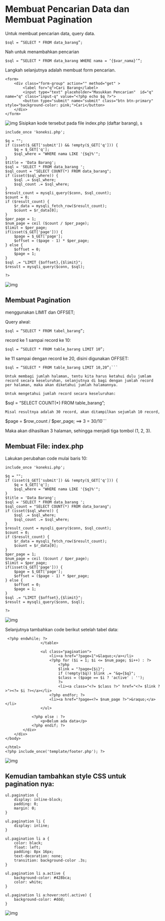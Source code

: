 # Membuat Pencarian Data dan Membuat Pagination

Untuk membuat pencarian data, query data.
```
$sql = “SELECT * FROM data_barang”;

```
Nah untuk menambahkan pencarian
```
$sql = “SELECT * FROM data_barang WHERE nama = ‘{$var_nama}’”;
```

Langkah selanjutnya adalah membuat form pencarian.

```
<form>
    <div class="form-group" action="" method="get" >
        <label for="q">Cari Barang</label>
        <input type="text" placeholder="Masukkan Pencarian"  id="q" name="q" class="input-q" value="<?php echo $q ?>">
        <button type="submit" name="submit" class="btn btn-primary" style="background-color: pink;">Cari</button>
    </div>
</form>
```

![img](ss/ss4.png)
Sisipkan kode tersebut pada file index.php (daftar barang), s
```
include_once 'koneksi.php';

$q = "";
if (isset($_GET['submit']) && !empty($_GET['q'])) {
    $q = $_GET['q'];
    $sql_where = "WHERE nama LIKE '{$q}%'"; 
}
$title = 'Data Barang';
$sql = 'SELECT * FROM data_barang ';
$sql_count = "SELECT COUNT(*) FROM data_barang";
if (isset($sql_where)) {
    $sql .= $sql_where;
    $sql_count .= $sql_where;
}
$result_count = mysqli_query($conn, $sql_count);
$count = 0;
if ($result_count) {
    $r_data = mysqli_fetch_row($result_count);
    $count = $r_data[0];
}
$per_page = 1;
$num_page = ceil ($count / $per_page);
$limit = $per_page;
if(isset($_GET['page'])) {
    $page = $_GET['page'];
    $offset = ($page - 1) * $per_page;
} else {
    $offset = 0;
    $page = 1;
}
$sql .= "LIMIT {$offset},{$limit}";
$result = mysqli_query($conn, $sql);

?>
```
![img](ss/ss1.png)

## Membuat Pagination

menggunakan LIMIT dan OFFSET;

Query alwal:
```
$sql = “SELECT * FROM tabel_barang”;
```

record ke 1 sampai record ke 10:
```
$sql = “SELECT * FROM table_barang LIMIT 10”;
```

ke 11 sampai dengan record ke 20, disini digunakan OFFSET:
```
$sql = “SELECT * FROM table_barang LIMIT 10,20”;```

Untuk membagi jumlah halaman, tentu kita harus ketahui dulu jumlam record secara keseluruhan, selanjutnya di bagi dengan jumlah record per halaman, maka akan diketahui jumlah halamannya.

Untuk mengetahui jumlah record secara keseluruhan:
```
$sql = “SELECT COUNT(*) FROM table_barang”;

```
Misal resultnya adalah 30 record, akan ditampilkan sejumlah 10 record, 
```
$page = $row_count / $per_page; ==> 3 = 30/10```

Maka akan dihasilkan 3 halaman, sehingga menjadi tiga tombol (1, 2, 3).

## Membuat File: index.php
Lakukan perubahan code mulai baris 10:
```
include_once 'koneksi.php';

$q = "";
if (isset($_GET['submit']) && !empty($_GET['q'])) {
    $q = $_GET['q'];
    $sql_where = "WHERE nama LIKE '{$q}%'"; 
}
$title = 'Data Barang';
$sql = 'SELECT * FROM data_barang ';
$sql_count = "SELECT COUNT(*) FROM data_barang";
if (isset($sql_where)) {
    $sql .= $sql_where;
    $sql_count .= $sql_where;
}
$result_count = mysqli_query($conn, $sql_count);
$count = 0;
if ($result_count) {
    $r_data = mysqli_fetch_row($result_count);
    $count = $r_data[0];
}
$per_page = 1;
$num_page = ceil ($count / $per_page);
$limit = $per_page;
if(isset($_GET['page'])) {
    $page = $_GET['page'];
    $offset = ($page - 1) * $per_page;
} else {
    $offset = 0;
    $page = 1;
}
$sql .= "LIMIT {$offset},{$limit}";
$result = mysqli_query($conn, $sql);

?>
```

![img](ss/ss1.png)

Selanjutnya tambahkan code berikut setelah tabel data:

```
 <?php endwhile; ?>
                </table>

                <ul class="pagination">
                    <li><a href="?page=1">&laquo;</a></li>
                    <?php for ($i = 1; $i <= $num_page; $i++) : ?>
                        <?php
                        $link = "?page={$i}";
                        if (!empty($q)) $link .= "&q={$q}";
                        $class = ($page == $i ? 'active' : '');
                        ?>
                        <li><a class="<?= $class ?>" href="<?= $link ?>"><?= $i ?></a></li>
                    <?php endfor; ?>
                    <li><a href="?page=<?= $num_page ?>">&raquo;</a></li>
                </ul>

            <?php else : ?>
                <p>Belum ada data</p>
            <?php endif; ?>
        </div>
    </div>
</body>

</html>
<?php include_once('template/footer.php'); ?>
```

![img](ss/ss2.png)

## Kemudian tambahkan style CSS untuk pagination nya:
```
ul.pagination {
    display: inline-block;
    padding: 0;
    margin: 0;
}

ul.pagination li {
    display: inline;
}

ul.pagination li a {
    color: black;
    float: left;
    padding: 8px 16px;
    text-decoration: none;
    transition: background-color .3s;
}

ul.pagination li a.active {
    background-color: #428bca;
    color: white;
}

ul.pagination li a:hover:not(.active) {
    background-color: #ddd;
}
```

![img](ss/ss3.png)


